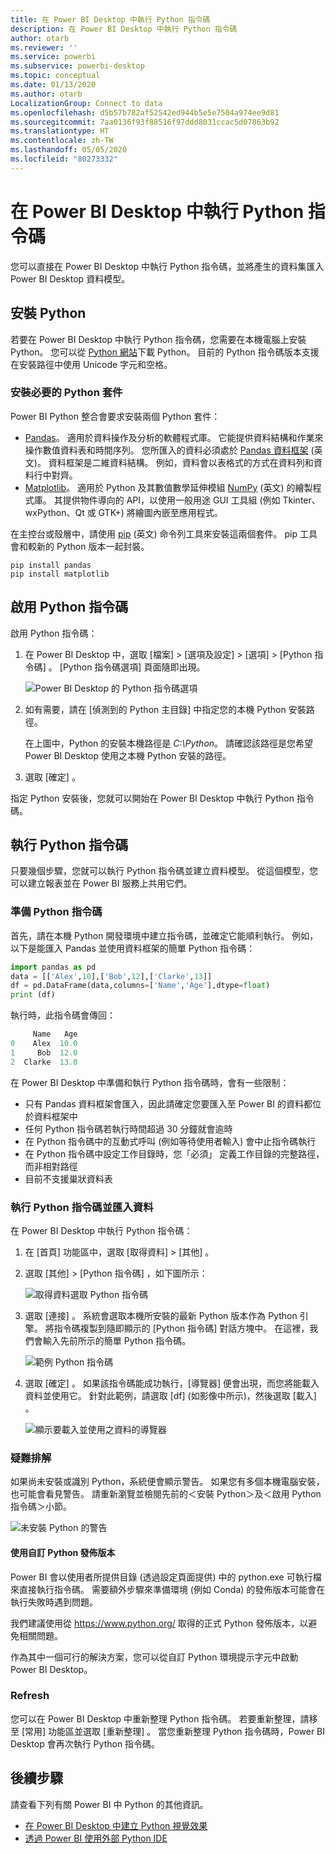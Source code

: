 ```yaml
---
title: 在 Power BI Desktop 中執行 Python 指令碼
description: 在 Power BI Desktop 中執行 Python 指令碼
author: otarb
ms.reviewer: ''
ms.service: powerbi
ms.subservice: powerbi-desktop
ms.topic: conceptual
ms.date: 01/13/2020
ms.author: otarb
LocalizationGroup: Connect to data
ms.openlocfilehash: d5b57b782af52542ed944b5e5e7504a974ee9d81
ms.sourcegitcommit: 7aa0136f93f88516f97ddd8031ccac5d07863b92
ms.translationtype: HT
ms.contentlocale: zh-TW
ms.lasthandoff: 05/05/2020
ms.locfileid: "80273332"
---
```

# <a name="run-python-scripts-in-power-bi-desktop"></a>在 Power BI Desktop 中執行 Python 指令碼

您可以直接在 Power BI Desktop 中執行 Python 指令碼，並將產生的資料集匯入 Power BI Desktop 資料模型。

## <a name="install-python"></a>安裝 Python

若要在 Power BI Desktop 中執行 Python 指令碼，您需要在本機電腦上安裝 Python。 您可以從 [Python 網站](https://www.python.org/)下載 Python。 目前的 Python 指令碼版本支援在安裝路徑中使用 Unicode 字元和空格。

### <a name="install-required-python-packages"></a>安裝必要的 Python 套件

Power BI Python 整合會要求安裝兩個 Python 套件：

* [Pandas](https://pandas.pydata.org/)。 適用於資料操作及分析的軟體程式庫。 它能提供資料結構和作業來操作數值資料表和時間序列。 您所匯入的資料必須處於 [Pandas 資料框架](https://www.tutorialspoint.com/python_pandas/python_pandas_dataframe.htm) \(英文\)。 資料框架是二維資料結構。 例如，資料會以表格式的方式在資料列和資料行中對齊。
* [Matplotlib](https://matplotlib.org/)。 適用於 Python 及其數值數學延伸模組 [NumPy](https://www.numpy.org/) \(英文\) 的繪製程式庫。 其提供物件導向的 API，以使用一般用途 GUI 工具組 (例如 Tkinter、wxPython、Qt 或 GTK+) 將繪圖內嵌至應用程式。

在主控台或殼層中，請使用 [pip](https://pip.pypa.io/en/stable/) \(英文\) 命令列工具來安裝這兩個套件。 pip 工具會和較新的 Python 版本一起封裝。

```CMD
pip install pandas
pip install matplotlib
```

## <a name="enable-python-scripting"></a>啟用 Python 指令碼

啟用 Python 指令碼：

1. 在 Power BI Desktop 中，選取 [檔案]   > [選項及設定]   > [選項]   > [Python 指令碼]  。 [Python 指令碼選項]  頁面隨即出現。

   ![Power BI Desktop 的 Python 指令碼選項](media/desktop-python-scripts/python-scripts-7.png)

1. 如有需要，請在 [偵測到的 Python 主目錄]  中指定您的本機 Python 安裝路徑。

   在上圖中，Python 的安裝本機路徑是 *C:\Python*。 請確認該路徑是您希望 Power BI Desktop 使用之本機 Python 安裝的路徑。

1. 選取 [確定]  。

指定 Python 安裝後，您就可以開始在 Power BI Desktop 中執行 Python 指令碼。

## <a name="run-python-scripts"></a>執行 Python 指令碼

只要幾個步驟，您就可以執行 Python 指令碼並建立資料模型。 從這個模型，您可以建立報表並在 Power BI 服務上共用它們。

### <a name="prepare-a-python-script"></a>準備 Python 指令碼

首先，請在本機 Python 開發環境中建立指令碼，並確定它能順利執行。 例如，以下是能匯入 Pandas 並使用資料框架的簡單 Python 指令碼：

```python
import pandas as pd
data = [['Alex',10],['Bob',12],['Clarke',13]]
df = pd.DataFrame(data,columns=['Name','Age'],dtype=float)
print (df)
```

執行時，此指令碼會傳回：

```python
     Name   Age
0    Alex  10.0
1     Bob  12.0
2  Clarke  13.0
```

在 Power BI Desktop 中準備和執行 Python 指令碼時，會有一些限制：

* 只有 Pandas 資料框架會匯入，因此請確定您要匯入至 Power BI 的資料都位於資料框架中
* 任何 Python 指令碼若執行時間超過 30 分鐘就會逾時
* 在 Python 指令碼中的互動式呼叫 (例如等待使用者輸入) 會中止指令碼執行
* 在 Python 指令碼中設定工作目錄時，您「必須」  定義工作目錄的完整路徑，而非相對路徑
* 目前不支援巢狀資料表

### <a name="run-your-python-script-and-import-data"></a>執行 Python 指令碼並匯入資料

在 Power BI Desktop 中執行 Python 指令碼：

1. 在 [首頁] 功能區中，選取 [取得資料]   > [其他]  。

1. 選取 [其他]   > [Python 指令碼]  ，如下圖所示：

   ![取得資料選取 Python 指令碼](media/desktop-python-scripts/python-scripts-1.png)

1. 選取 [連接]  。 系統會選取本機所安裝的最新 Python 版本作為 Python 引擎。 將指令碼複製到隨即顯示的 [Python 指令碼]  對話方塊中。 在這裡，我們會輸入先前所示的簡單 Python 指令碼。

   ![範例 Python 指令碼](media/desktop-python-scripts/python-scripts-6.png)

1. 選取 [確定]  。 如果該指令碼能成功執行，[導覽器]  便會出現，而您將能載入資料並使用它。 針對此範例，請選取 [df]  \(如影像中所示\)，然後選取 [載入]  。

   ![顯示要載入並使用之資料的導覽器](media/desktop-python-scripts/python-scripts-5.png) 

### <a name="troubleshooting"></a>疑難排解

如果尚未安裝或識別 Python，系統便會顯示警告。 如果您有多個本機電腦安裝，也可能會看見警告。 請重新瀏覽並檢閱先前的＜安裝 Python＞及＜啟用 Python 指令碼＞小節。

![未安裝 Python 的警告](media/desktop-python-scripts/python-scripts-3.png)

#### <a name="using-custom-python-distributions"></a>使用自訂 Python 發佈版本

Power BI 會以使用者所提供目錄 (透過設定頁面提供) 中的 python.exe 可執行檔來直接執行指令碼。 需要額外步驟來準備環境 (例如 Conda) 的發佈版本可能會在執行失敗時遇到問題。

我們建議使用從 https://www.python.org/ 取得的正式 Python 發佈版本，以避免相關問題。

作為其中一個可行的解決方案，您可以從自訂 Python 環境提示字元中啟動 Power BI Desktop。

### <a name="refresh"></a>Refresh

您可以在 Power BI Desktop 中重新整理 Python 指令碼。 若要重新整理，請移至 [常用]  功能區並選取 [重新整理]  。 當您重新整理 Python 指令碼時，Power BI Desktop 會再次執行 Python 指令碼。

## <a name="next-steps"></a>後續步驟

請查看下列有關 Power BI 中 Python 的其他資訊。

* [在 Power BI Desktop 中建立 Python 視覺效果](desktop-python-visuals.md)
* [透過 Power BI 使用外部 Python IDE](desktop-python-ide.md)
